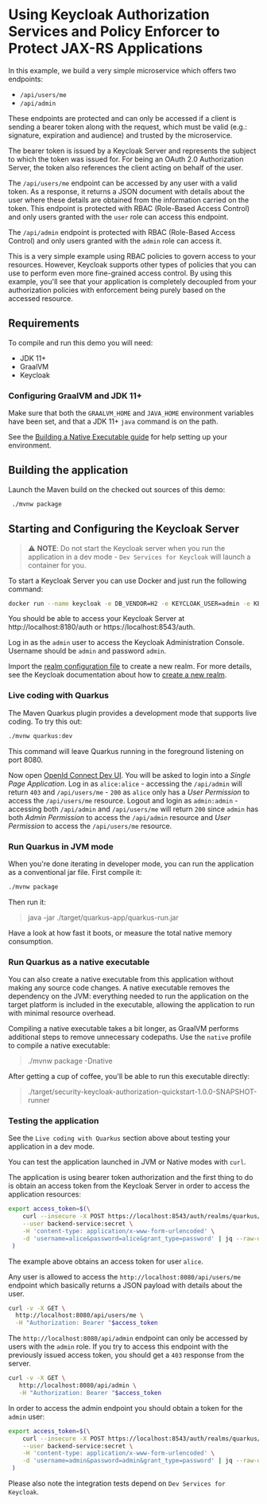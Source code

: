 # Using Keycloak Authorization Services and Policy Enforcer to Protect JAX-RS Applications

In this example, we build a very simple microservice which offers two endpoints:

* `/api/users/me`
* `/api/admin`

These endpoints are protected and can only be accessed if a client is sending a bearer token along with the request, which must be valid (e.g.: signature, expiration and audience) and trusted by the microservice.

The bearer token is issued by a Keycloak Server and represents the subject to which the token was issued for.
For being an OAuth 2.0 Authorization Server, the token also references the client acting on behalf of the user.

The `/api/users/me` endpoint can be accessed by any user with a valid token.
As a response, it returns a JSON document with details about the user where these details are obtained from the information carried on the token.
This endpoint is protected with RBAC (Role-Based Access Control) and only users granted with the `user` role can access this endpoint.

The `/api/admin` endpoint is protected with RBAC (Role-Based Access Control) and only users granted with the `admin` role can access it.

This is a very simple example using RBAC policies to govern access to your resources.
However, Keycloak supports other types of policies that you can use to perform even more fine-grained access control.
By using this example, you'll see that your application is completely decoupled from your authorization policies with enforcement being purely based on the accessed resource.

## Requirements

To compile and run this demo you will need:

- JDK 11+
- GraalVM
- Keycloak

### Configuring GraalVM and JDK 11+

Make sure that both the `GRAALVM_HOME` and `JAVA_HOME` environment variables have
been set, and that a JDK 11+ `java` command is on the path.

See the [Building a Native Executable guide](https://quarkus.io/guides/building-native-image)
for help setting up your environment.

## Building the application

Launch the Maven build on the checked out sources of this demo:
```bash
 ./mvnw package
```
## Starting and Configuring the Keycloak Server

> :warning: **NOTE**: Do not start the Keycloak server when you run the application in a dev mode - `Dev Services for Keycloak` will launch a container for you.

To start a Keycloak Server you can use Docker and just run the following command:

```bash
docker run --name keycloak -e DB_VENDOR=H2 -e KEYCLOAK_USER=admin -e KEYCLOAK_PASSWORD=admin -p 8180:8080 -p 8543:8443 quay.io/keycloak/keycloak:{keycloak version}
```

You should be able to access your Keycloak Server at http://localhost:8180/auth or https://localhost:8543/auth.

Log in as the `admin` user to access the Keycloak Administration Console.
Username should be `admin` and password `admin`.

Import the [realm configuration file](config/quarkus-realm.json) to create a new realm.
For more details, see the Keycloak documentation about how to [create a new realm](https://www.keycloak.org/docs/latest/server_admin/index.html#_create-realm).

### Live coding with Quarkus

The Maven Quarkus plugin provides a development mode that supports
live coding. To try this out:
```bash
./mvnw quarkus:dev
```
This command will leave Quarkus running in the foreground listening on port 8080.

Now open [OpenId Connect Dev UI](http://localhost:8080/q/dev). You will be asked to login into a _Single Page Application_. Log in as `alice:alice` - accessing the `/api/admin` will return `403` and `/api/users/me` - `200` as `alice` only has a _User Permission_ to access the `/api/users/me` resource. Logout and login as `admin:admin` - accessing both `/api/admin` and `/api/users/me` will return `200` since `admin` has both _Admin Permission_ to access the `/api/admin` resource and _User Permission_ to access the `/api/users/me` resource.

### Run Quarkus in JVM mode

When you're done iterating in developer mode, you can run the application as a
conventional jar file. First compile it:
```bash
./mvnw package
```
Then run it:

> java -jar ./target/quarkus-app/quarkus-run.jar

Have a look at how fast it boots, or measure the total native memory consumption.

### Run Quarkus as a native executable

You can also create a native executable from this application without making any
source code changes. A native executable removes the dependency on the JVM:
everything needed to run the application on the target platform is included in 
the executable, allowing the application to run with minimal resource overhead.

Compiling a native executable takes a bit longer, as GraalVM performs additional
steps to remove unnecessary codepaths. Use the  `native` profile to compile a
native executable:

> ./mvnw package -Dnative

After getting a cup of coffee, you'll be able to run this executable directly:

> ./target/security-keycloak-authorization-quickstart-1.0.0-SNAPSHOT-runner

### Testing the application

See the `Live coding with Quarkus` section above about testing your application in a dev mode.

You can test the application launched in JVM or Native modes with `curl`.

The application is using bearer token authorization and the first thing to do is obtain an access token from the Keycloak Server in
order to access the application resources:

```bash
export access_token=$(\
    curl --insecure -X POST https://localhost:8543/auth/realms/quarkus/protocol/openid-connect/token \
    --user backend-service:secret \
    -H 'content-type: application/x-www-form-urlencoded' \
    -d 'username=alice&password=alice&grant_type=password' | jq --raw-output '.access_token' \
 )
```

The example above obtains an access token for user `alice`.

Any user is allowed to access the
`http://localhost:8080/api/users/me` endpoint
which basically returns a JSON payload with details about the user.

```bash
curl -v -X GET \
  http://localhost:8080/api/users/me \
  -H "Authorization: Bearer "$access_token
```

The `http://localhost:8080/api/admin` endpoint can only be accessed by users with the `admin` role. If you try to access this endpoint with the
 previously issued access token, you should get a `403` response
 from the server.

```bash
curl -v -X GET \
   http://localhost:8080/api/admin \
   -H "Authorization: Bearer "$access_token
```

In order to access the admin endpoint you should obtain a token for the `admin` user:

```bash
export access_token=$(\
    curl --insecure -X POST https://localhost:8543/auth/realms/quarkus/protocol/openid-connect/token \
    --user backend-service:secret \
    -H 'content-type: application/x-www-form-urlencoded' \
    -d 'username=admin&password=admin&grant_type=password' | jq --raw-output '.access_token' \
 )
```

Please also note the integration tests depend on `Dev Services for Keycloak`.
